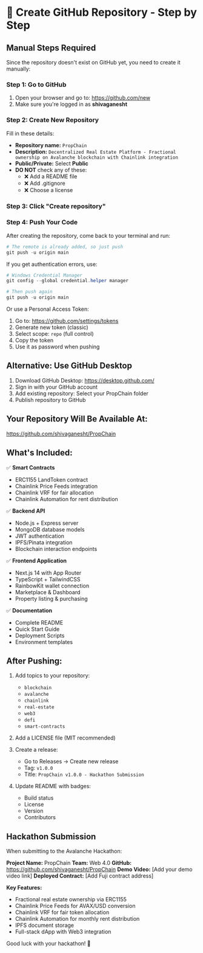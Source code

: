 # 🚀 Create GitHub Repository - Step by Step

## Manual Steps Required

Since the repository doesn't exist on GitHub yet, you need to create it manually:

### Step 1: Go to GitHub
1. Open your browser and go to: https://github.com/new
2. Make sure you're logged in as **shivaganesht**

### Step 2: Create New Repository
Fill in these details:
- **Repository name:** `PropChain`
- **Description:** `Decentralized Real Estate Platform - Fractional ownership on Avalanche blockchain with Chainlink integration`
- **Public/Private:** Select **Public**
- **DO NOT** check any of these:
  - ❌ Add a README file
  - ❌ Add .gitignore
  - ❌ Choose a license

### Step 3: Click "Create repository"

### Step 4: Push Your Code

After creating the repository, come back to your terminal and run:

```powershell
# The remote is already added, so just push
git push -u origin main
```

If you get authentication errors, use:

```powershell
# Windows Credential Manager
git config --global credential.helper manager

# Then push again
git push -u origin main
```

Or use a Personal Access Token:

1. Go to: https://github.com/settings/tokens
2. Generate new token (classic)
3. Select scope: `repo` (full control)
4. Copy the token
5. Use it as password when pushing

## Alternative: Use GitHub Desktop

1. Download GitHub Desktop: https://desktop.github.com/
2. Sign in with your GitHub account
3. Add existing repository: Select your PropChain folder
4. Publish repository to GitHub

## Your Repository Will Be Available At:

https://github.com/shivaganesht/PropChain

## What's Included:

✅ **Smart Contracts**
- ERC1155 LandToken contract
- Chainlink Price Feeds integration
- Chainlink VRF for fair allocation
- Chainlink Automation for rent distribution

✅ **Backend API**
- Node.js + Express server
- MongoDB database models
- JWT authentication
- IPFS/Pinata integration
- Blockchain interaction endpoints

✅ **Frontend Application**
- Next.js 14 with App Router
- TypeScript + TailwindCSS
- RainbowKit wallet connection
- Marketplace & Dashboard
- Property listing & purchasing

✅ **Documentation**
- Complete README
- Quick Start Guide
- Deployment Scripts
- Environment templates

## After Pushing:

1. Add topics to your repository:
   - `blockchain`
   - `avalanche`
   - `chainlink`
   - `real-estate`
   - `web3`
   - `defi`
   - `smart-contracts`

2. Add a LICENSE file (MIT recommended)

3. Create a release:
   - Go to Releases → Create new release
   - Tag: `v1.0.0`
   - Title: `PropChain v1.0.0 - Hackathon Submission`

4. Update README with badges:
   - Build status
   - License
   - Version
   - Contributors

## Hackathon Submission

When submitting to the Avalanche Hackathon:

**Project Name:** PropChain
**Team:** Web 4.0
**GitHub:** https://github.com/shivaganesht/PropChain
**Demo Video:** [Add your demo video link]
**Deployed Contract:** [Add Fuji contract address]

**Key Features:**
- Fractional real estate ownership via ERC1155
- Chainlink Price Feeds for AVAX/USD conversion
- Chainlink VRF for fair token allocation
- Chainlink Automation for monthly rent distribution
- IPFS document storage
- Full-stack dApp with Web3 integration

Good luck with your hackathon! 🎉

